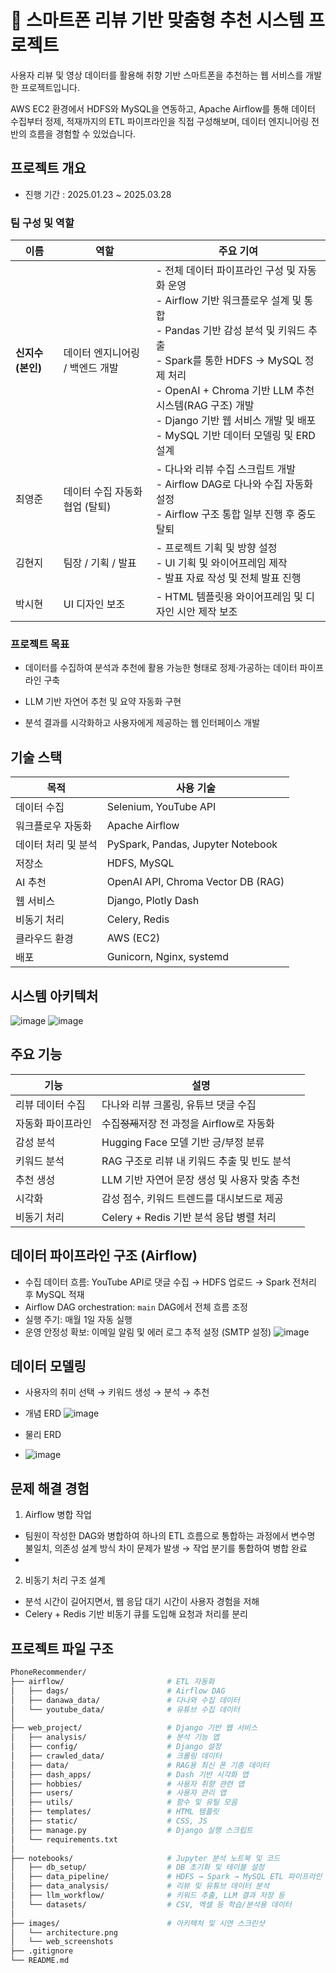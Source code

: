 # 📱 스마트폰 리뷰 기반 맞춤형 추천 시스템 프로젝트

사용자 리뷰 및 영상 데이터를 활용해 취향 기반 스마트폰을 추천하는 웹 서비스를 개발한 프로젝트입니다.


AWS EC2 환경에서 HDFS와 MySQL을 연동하고, Apache Airflow를 통해 데이터 수집부터 정제, 적재까지의 ETL 파이프라인을 직접 구성해보며, 데이터 엔지니어링 전반의 흐름을 경험할 수 있었습니다.

## 프로젝트 개요
- 진행 기간 : 2025.01.23 ~ 2025.03.28


### 팀 구성 및 역할
| 이름           | 역할                 | 주요 기여                                                                                                                                                                                                                              |
| ------------ | ------------------ | ---------------------------------------------------------------------------------------------------------------------------------------------------------------------------------------------------------------------------------- |
| **신지수 (본인)** | 데이터 엔지니어링 / 백엔드 개발  | - 전체 데이터 파이프라인 구성 및 자동화 운영<br>- Airflow 기반 워크플로우 설계 및 통합<br>- Pandas 기반 감성 분석 및 키워드 추출<br>- Spark를 통한 HDFS → MySQL 정제 처리<br>- OpenAI + Chroma 기반 LLM 추천 시스템(RAG 구조) 개발<br>- Django 기반 웹 서비스 개발 및 배포<br>- MySQL 기반 데이터 모델링 및 ERD 설계 |
| 최영준          | 데이터 수집 자동화 협업 (탈퇴) | - 다나와 리뷰 수집 스크립트 개발<br>- Airflow DAG로 다나와 수집 자동화 설정<br>- Airflow 구조 통합 일부 진행 후 중도 탈퇴                                                                                                                                               |
| 김현지          | 팀장 / 기획 / 발표       | - 프로젝트 기획 및 방향 설정<br>- UI 기획 및 와이어프레임 제작<br>- 발표 자료 작성 및 전체 발표 진행                                                                                                                                                                  |
| 박시현          | UI 디자인 보조          | - HTML 템플릿용 와이어프레임 및 디자인 시안 제작 보조             |

### 프로젝트 목표
- 데이터를 수집하여 분석과 추천에 활용 가능한 형태로 정제·가공하는 데이터 파이프라인 구축

- LLM 기반 자연어 추천 및 요약 자동화 구현

- 분석 결과를 시각화하고 사용자에게 제공하는 웹 인터페이스 개발

## 기술 스택

| 목적          | 사용 기술                                    |
| ----------- | ------------------------------------- |
| 데이터 수집      | Selenium, YouTube API                 |
| 워크플로우 자동화   | Apache Airflow                        |
| 데이터 처리 및 분석 | PySpark, Pandas, Jupyter Notebook         |
| 저장소         | HDFS, MySQL                           |
| AI 추천       | OpenAI API, Chroma Vector DB (RAG) |
| 웹 서비스       | Django, Plotly Dash                   |
| 비동기 처리      | Celery, Redis                         |
| 클라우드 환경        | AWS (EC2)                |
| 배포          | Gunicorn, Nginx, systemd            |

## 시스템 아키텍처
![image](./images/architecture.png)
![image](./images/web_architecture.png)

## 주요 기능
| 기능        | 설명                            |
| --------- | ----------------------------- |
| 리뷰 데이터 수집 | 다나와 리뷰 크롤링, 유튜브 댓글 수집         |
| 자동화 파이프라인 | 수집~~정제~~저장 전 과정을 Airflow로 자동화 |
| 감성 분석     | Hugging Face 모델 기반 긍/부정 분류    |
| 키워드 분석    | RAG 구조로 리뷰 내 키워드 추출 및 빈도 분석   |
| 추천 생성     | LLM 기반 자연어 문장 생성 및 사용자 맞춤 추천  |
| 시각화       | 감성 점수, 키워드 트렌드를 대시보드로 제공      |
| 비동기 처리    | Celery + Redis 기반 분석 응답 병렬 처리 |


## 데이터 파이프라인 구조 (Airflow)
- 수집 데이터 흐름: YouTube API로 댓글 수집 → HDFS 업로드 → Spark 전처리 후 MySQL 적재
- Airflow DAG orchestration: `main` DAG에서 전체 흐름 조정
- 실행 주기: 매월 1일 자동 실행
- 운영 안정성 확보: 이메일 알림 및 에러 로그 추적 설정 (SMTP 설정)
![image](./images/airflow_dag.png)


## 데이터 모델링
- 사용자의 취미 선택 → 키워드 생성 → 분석 → 추천

- 개념 ERD
![image](./images/erd_conceptual.png)

- 물리 ERD
- ![image](./images/erd_physical.png)

## 문제 해결 경험
1. Airflow 병합 작업
- 팀원이 작성한 DAG와 병합하여 하나의 ETL 흐름으로 통합하는 과정에서 변수명 불일치, 의존성 설계 방식 차이 문제가 발생 → 작업 분기를 통합하여 병합 완료
- 
2. 비동기 처리 구조 설계
- 분석 시간이 길어지면서, 웹 응답 대기 시간이 사용자 경험을 저해
- Celery + Redis 기반 비동기 큐를 도입해 요청과 처리를 분리

## 프로젝트 파일 구조

```bash
PhoneRecommender/
├── airflow/                       # ETL 자동화
│   ├── dags/                      # Airflow DAG
│   ├── danawa_data/               # 다나와 수집 데이터
│   └── youtube_data/              # 유튜브 수집 데이터
│
├── web_project/                   # Django 기반 웹 서비스
│   ├── analysis/                  # 분석 기능 앱
│   ├── config/                    # Django 설정
│   ├── crawled_data/              # 크롤링 데이터
│   ├── data/                      # RAG용 최신 폰 기종 데이터
│   ├── dash_apps/                 # Dash 기반 시각화 앱
│   ├── hobbies/                   # 사용자 취향 관련 앱
│   ├── users/                     # 사용자 관리 앱
│   ├── utils/                     # 함수 및 유틸 모음
│   ├── templates/                 # HTML 템플릿
│   ├── static/                    # CSS, JS
│   ├── manage.py                  # Django 실행 스크립트
│   └── requirements.txt          
│
├── notebooks/                     # Jupyter 분석 노트북 및 코드
│   ├── db_setup/                  # DB 초기화 및 테이블 설정
│   ├── data_pipeline/             # HDFS → Spark → MySQL ETL 파이프라인
│   ├── data_analysis/             # 리뷰 및 유튜브 데이터 분석
│   ├── llm_workflow/              # 키워드 추출, LLM 결과 저장 등
│   └── datasets/                  # CSV, 엑셀 등 학습/분석용 데이터
│
├── images/                        # 아키텍처 및 시연 스크린샷
│   └── architecture.png
│   └── web_screenshots
├── .gitignore                    
└── README.md                     

```
